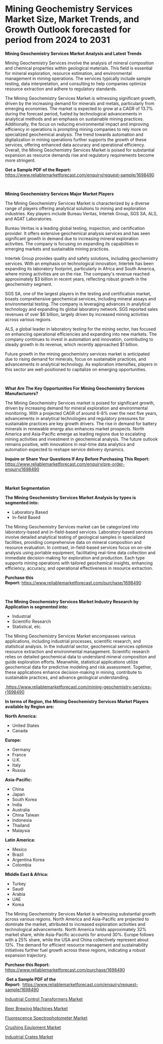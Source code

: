 <p><h1>Mining Geochemistry Services Market Size, Market Trends, and Growth Outlook forecasted for period from 2024 to 2031</h1></p><p><strong>Mining Geochemistry Services Market Analysis and Latest Trends</strong></p>
<p><p>Mining Geochemistry Services involve the analysis of mineral composition and chemical properties within geological materials. This field is essential for mineral exploration, resource estimation, and environmental management in mining operations. The services typically include sample testing, data interpretation, and consulting to help companies optimize resource extraction and adhere to regulatory standards.</p><p>The Mining Geochemistry Services Market is witnessing significant growth, driven by the increasing demand for minerals and metals, particularly from emerging economies. The market is expected to grow at a CAGR of 13.7% during the forecast period, fueled by technological advancements in analytical methods and an emphasis on sustainable mining practices. Additionally, the focus on reducing environmental impact and improving efficiency in operations is prompting mining companies to rely more on specialized geochemical analysis. The trend towards automation and digitalization in mining operations further supports the growth of these services, offering enhanced data accuracy and operational efficiency. Overall, the Mining Geochemistry Services Market is poised for substantial expansion as resource demands rise and regulatory requirements become more stringent.</p></p>
<p><strong>Get a Sample PDF of the Report:&nbsp;</strong> <a href="https://www.reliablemarketforecast.com/enquiry/request-sample/1698490?utm_campaign=1578&utm_medium=2&utm_source=Github&utm_content=ia&utm_term=20102024&utm_id=mining-geochemistry-services">https://www.reliablemarketforecast.com/enquiry/request-sample/1698490</a></p>
<p>&nbsp;</p>
<p><strong>Mining Geochemistry Services Major Market Players</strong></p>
<p><p>The Mining Geochemistry Services Market is characterized by a diverse range of players offering analytical solutions to mining and exploration industries. Key players include Bureau Veritas, Intertek Group, SGS SA, ALS, and AGAT Laboratories. </p><p>Bureau Veritas is a leading global testing, inspection, and certification provider. It offers extensive geochemical analysis services and has seen significant growth in demand due to increasing mineral exploration activities. The company is focusing on expanding its capabilities in emerging markets and sustainable mining practices.</p><p>Intertek Group provides quality and safety solutions, including geochemistry services. With an emphasis on technological innovation, Intertek has been expanding its laboratory footprint, particularly in Africa and South America, where mining activities are on the rise. The company's revenue reached approximately $3 billion in recent years, reflecting robust growth in the geochemistry segment.</p><p>SGS SA, one of the largest players in the testing and certification market, boasts comprehensive geochemical services, including mineral assays and environmental testing. The company is leveraging advances in analytical technology and expanding its global laboratory network. SGS reported sales revenues of over $6 billion, largely driven by increased mining activities across various regions.</p><p>ALS, a global leader in laboratory testing for the mining sector, has focused on enhancing operational efficiencies and expanding into new markets. The company continues to invest in automation and innovation, contributing to steady growth in its revenue, which recently approached $1 billion.</p><p>Future growth in the mining geochemistry services market is anticipated due to rising demand for minerals, focus on sustainable practices, and advancements in analytical technology. As exploration intensifies, players in this sector are well-positioned to capitalize on emerging opportunities.</p></p>
<p>&nbsp;</p>
<p><strong>What Are The Key Opportunities For Mining Geochemistry Services Manufacturers?</strong></p>
<p><p>The Mining Geochemistry Services market is poised for significant growth, driven by increasing demand for mineral exploration and environmental monitoring. With a projected CAGR of around 6-8% over the next five years, advancements in analytical technologies and regulatory pressures for sustainable practices are key growth drivers. The rise in demand for battery minerals in renewable energy also enhances market prospects. North America and Asia-Pacific emerge as leading regions due to escalating mining activities and investment in geochemical analysis. The future outlook remains positive, with innovations in real-time data analytics and automation expected to reshape service delivery dynamics.</p></p>
<p><strong>Inquire or Share Your Questions If Any Before Purchasing This Report:</strong> <a href="https://www.reliablemarketforecast.com/enquiry/pre-order-enquiry/1698490?utm_campaign=1578&utm_medium=2&utm_source=Github&utm_content=ia&utm_term=20102024&utm_id=mining-geochemistry-services">https://www.reliablemarketforecast.com/enquiry/pre-order-enquiry/1698490</a></p>
<p>&nbsp;</p>
<p><strong>Market Segmentation</strong></p>
<p><strong>The Mining Geochemistry Services Market Analysis by types is segmented into:</strong></p>
<p><ul><li>Laboratory Based</li><li>In-field Based</li></ul></p>
<p><p>The Mining Geochemistry Services market can be categorized into laboratory-based and in-field-based services. Laboratory-based services involve detailed analytical testing of geological samples in specialized facilities, providing comprehensive data on mineral composition and resource evaluation. In contrast, in-field-based services focus on on-site analysis using portable equipment, facilitating real-time data collection and immediate decision-making for exploration and production. Each type supports mining operations with tailored geochemical insights, enhancing efficiency, accuracy, and operational effectiveness in resource extraction.</p></p>
<p><strong>Purchase this Report:&nbsp;</strong><a href="https://www.reliablemarketforecast.com/purchase/1698490?utm_campaign=1578&utm_medium=2&utm_source=Github&utm_content=ia&utm_term=20102024&utm_id=mining-geochemistry-services">https://www.reliablemarketforecast.com/purchase/1698490</a></p>
<p>&nbsp;</p>
<p><strong>The Mining Geochemistry Services Market Industry Research by Application is segmented into:</strong></p>
<p><ul><li>Industrial</li><li>Scientific Research</li><li>Statistical, etc.</li></ul></p>
<p><p>The Mining Geochemistry Services Market encompasses various applications, including industrial processes, scientific research, and statistical analysis. In the industrial sector, geochemical services optimize resource extraction and environmental management. Scientific research relies on detailed geochemical data to understand mineral composition and guide exploration efforts. Meanwhile, statistical applications utilize geochemical data for predictive modeling and risk assessment. Together, these applications enhance decision-making in mining, contribute to sustainable practices, and advance geological understanding.</p></p>
<p><a href="https://www.reliablemarketforecast.com/mining-geochemistry-services-r1698490?utm_campaign=1578&utm_medium=2&utm_source=Github&utm_content=ia&utm_term=20102024&utm_id=mining-geochemistry-services">&nbsp;https://www.reliablemarketforecast.com/mining-geochemistry-services-r1698490</a></p>
<p><strong>In terms of Region, the Mining Geochemistry Services Market Players available by Region are:</strong></p>
<p>
    <p> <strong> North America: </strong>
        <ul>
            <li>United States</li>
            <li>Canada</li>
        </ul>
        </p> 
    <p> <strong> Europe: </strong>
        <ul>
            <li>Germany</li>
            <li>France</li>
            <li>U.K.</li>
            <li>Italy</li>
            <li>Russia</li>
        </ul>
        </p> 
    <p> <strong> Asia-Pacific: </strong>
        <ul>
            <li>China</li>
            <li>Japan</li>
            <li>South Korea</li>
            <li>India</li>
            <li>Australia</li>
            <li>China Taiwan</li>
            <li>Indonesia</li>
            <li>Thailand</li>
            <li>Malaysia</li>
        </ul>
        </p> 
    <p> <strong> Latin America: </strong>
        <ul>
            <li>Mexico</li>
            <li>Brazil</li>
            <li>Argentina Korea</li>
            <li>Colombia</li>
        </ul>
        </p> 
    <p> <strong> Middle East & Africa: </strong>
        <ul>
            <li>Turkey</li>
            <li>Saudi</li>
            <li>Arabia</li>
            <li>UAE</li>
            <li>Korea</li>
        </ul>
    </p>
    </p>
<p><p>The Mining Geochemistry Services Market is witnessing substantial growth across various regions. North America and Asia-Pacific are projected to dominate the market, attributed to increased exploration activities and technological advancements. North America holds approximately 32% market share, while Asia-Pacific accounts for around 30%. Europe follows with a 25% share, while the USA and China collectively represent about 13%. The demand for efficient resource management and sustainability initiatives further fuel growth across these regions, indicating a robust expansion trajectory.</p></p>
<p><strong>Purchase this Report: </strong><a href="https://www.reliablemarketforecast.com/purchase/1698490?utm_campaign=1578&utm_medium=2&utm_source=Github&utm_content=ia&utm_term=20102024&utm_id=mining-geochemistry-services">https://www.reliablemarketforecast.com/purchase/1698490</a></p>
<p>&nbsp;<strong>Get a Sample PDF of the Report:&nbsp;&nbsp;</strong><a href="https://www.reliablemarketforecast.com/enquiry/request-sample/1698490?utm_campaign=1578&utm_medium=2&utm_source=Github&utm_content=ia&utm_term=20102024&utm_id=mining-geochemistry-services">https://www.reliablemarketforecast.com/enquiry/request-sample/1698490</a></p>
<p><strong></strong></p>
<p><p><a href="https://www.linkedin.com/pulse/market-dynamics-future-trends-global-industrial-control-transformers-6uprf?utm_campaign=1578&utm_medium=2&utm_source=Github&utm_content=ia&utm_term=20102024&utm_id=mining-geochemistry-services">Industrial Control Transformers Market</a></p><p><a href="https://www.linkedin.com/pulse/market-leaders-laggards-global-beer-brewing-machines-trends-4xxrf?utm_campaign=1578&utm_medium=2&utm_source=Github&utm_content=ia&utm_term=20102024&utm_id=mining-geochemistry-services">Beer Brewing Machines Market</a></p><p><a href="https://www.linkedin.com/pulse/insights-fluorescence-spectrophotometer-market-size-which-expanding-rgpif?utm_campaign=1578&utm_medium=2&utm_source=Github&utm_content=ia&utm_term=20102024&utm_id=mining-geochemistry-services">Fluorescence Spectrophotometer Market</a></p><p><a href="https://www.linkedin.com/pulse/market-insights-global-crushing-equipment-forecast-innovation-sjlif?utm_campaign=1578&utm_medium=2&utm_source=Github&utm_content=ia&utm_term=20102024&utm_id=mining-geochemistry-services">Crushing Equipment Market</a></p><p><a href="https://www.linkedin.com/pulse/market-dynamics-future-trends-global-industrial-crates-sector-s2pxf?utm_campaign=1578&utm_medium=2&utm_source=Github&utm_content=ia&utm_term=20102024&utm_id=mining-geochemistry-services">Industrial Crates Market</a></p></p>